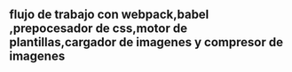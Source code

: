 ## flujo de trabajo con webpack,babel ,prepocesador de css,motor de plantillas,cargador de imagenes y compresor de imagenes